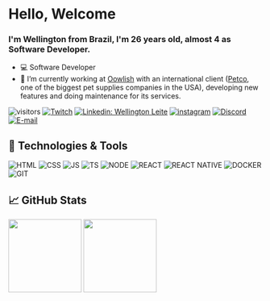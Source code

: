 <!--<img style="margin-top: 40px;" align="right" width="400px" src="https://media.giphy.com/media/ASd0Ukj0y3qMM/giphy.gif">-->

# Hello, Welcome

### I'm Wellington from Brazil, I'm 26 years old, almost 4 as Software Developer.

- 💻 Software Developer
- 🔭 I’m currently working at [Oowlish](https://www.oowlish.com) with an international client ([Petco](https://www.petco.com/shop/en/petcostore), one of the biggest pet supplies companies in the USA), developing new features and doing maintenance for its services.

![visitors](https://visitor-badge.laobi.icu/badge?page_id=wellingtonleitedev.wellingtonleitedev)
[![Twitch](https://img.shields.io/badge/Twitch-white?style=flat-square&logo=twitch)](https://www.twitch.tv/wellios)
[![Linkedin: Wellington Leite](https://img.shields.io/badge/Wellington_Leite-blue?style=flat-square&logo=Linkedin&logoColor=white)](https://www.linkedin.com/in/wellington-leite)
[![instagram](https://img.shields.io/badge/instagram-white?style=flat-square&logo=instagram)](https://www.instagram.com/wellington.dev/)
[![Discord](https://img.shields.io/badge/Discord-white?style=flat-square&logo=discord)](https://discord.com/users/379776536590417926)
[![E-mail](https://img.shields.io/badge/Gmail-white?style=flat-square&logo=gmail)](mailto:wellingtonleitee.s@gmail.com)

## 🔧 Technologies & Tools

![HTML](https://img.shields.io/badge/html-%23e34f26.svg?&style=for-the-badge&logo=html5&logoColor=white)
![CSS](https://img.shields.io/badge/css-%231572b6.svg?&style=for-the-badge&logo=css3&logoColor=white)
![JS](https://img.shields.io/badge/javascript-%23323330.svg?&style=for-the-badge&logo=javascript&logoColor=%23F7DF1E)
![TS](https://img.shields.io/badge/typescript-%23007ACC.svg?&style=for-the-badge&logo=typescript&logoColor=white)
![NODE](https://img.shields.io/badge/node.js-%2343853D.svg?&style=for-the-badge&logo=node.js&logoColor=white)
![REACT](https://img.shields.io/badge/react-%2320232a.svg?&style=for-the-badge&logo=react&logoColor=%2361DAFB)
![REACT NATIVE](https://img.shields.io/badge/react_native-%2320232a.svg?&style=for-the-badge&logo=react&logoColor=%2361DAFB)
![DOCKER](https://img.shields.io/badge/docker-%230db7ed.svg?&style=for-the-badge&logo=docker&logoColor=white)
![GIT](https://img.shields.io/badge/git-white.svg?&style=for-the-badge&logo=git&logoColor=&23f84e28)

## &#x1f4c8; GitHub Stats

<div >
  <img height="145em" src="https://github-readme-stats.vercel.app/api/top-langs/?username=wellingtonleitedev&exclude_repo=KNN-Image-Classification&show_icons=true&hide_border=true&layout=compact&langs_count=8&theme=tokyonight"/>
  <img height="145em" src="https://github-readme-stats.vercel.app/api?username=wellingtonleitedev&show_icons=true&hide_border=true&count_private=true&include_all_commits=true&theme=tokyonight" />
</div>

<!--
## 👨‍💻 This week, I spent my time on:

[![Wellington's wakatime stats](https://github-readme-stats.vercel.app/api/wakatime?username=wellingtonleitedev&line_height=27&title_color=6aa6f8&text_color=8a919a&icon_color=6aa6f8&bg_color=22272e)](https://wakatime.com/@wellingtonleitedev) -->
